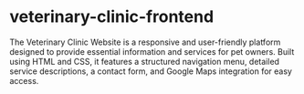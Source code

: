 # veterinary-clinic-frontend
The Veterinary Clinic Website is a responsive and user-friendly platform designed to provide essential information and services for pet owners. Built using HTML and CSS, it features a structured navigation menu, detailed service descriptions, a contact form, and Google Maps integration for easy access. 
